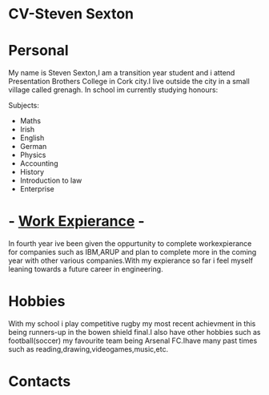 # CV-Steven Sexton
# Personal
My name is Steven Sexton,I am a transition year student and i attend Presentation Brothers College in Cork city.I live outside the city in a small village called grenagh.
In school im currently studying honours:
<p>Subjects:</p>
<ul>
<li>Maths</li>
<li>Irish</li>
<li>English</li>
<li>German</li>
<li>Physics</li>
<li>Accounting</li>
<li>History</li>
<li>Introduction to law</li>
<li>Enterprise</li>
</ul>

# - __[Work Expierance](https://nodeca.github.io/pica/demo/)__ -
In fourth year ive been given the oppurtunity to complete workexpierance for companies such as
IBM,ARUP and plan to complete more in the coming year with other various companies.With my expierance so far i feel myself leaning towards a future career in engineering.
# Hobbies
With my school i play competitive rugby my most recent achievment in this being runners-up in the bowen shield final.I also have other hobbies such as football(soccer) my favourite team being Arsenal FC.Ihave many past times such as reading,drawing,videogames,music,etc.
# Contacts
